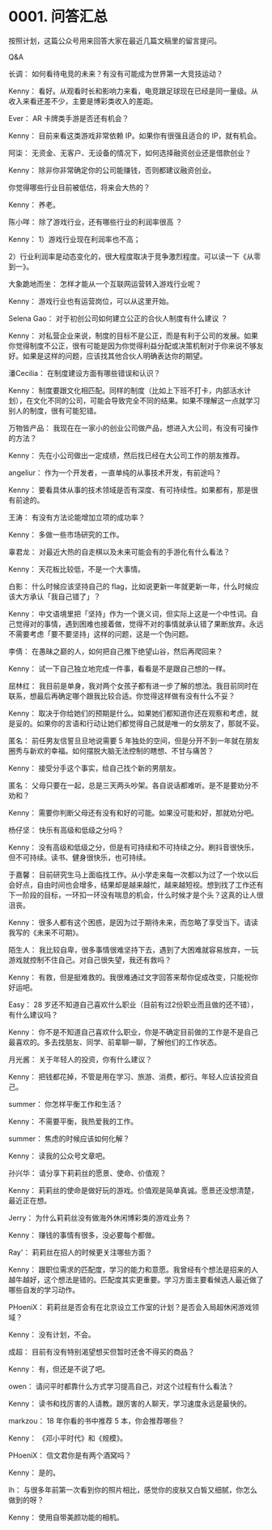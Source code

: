 # 0001. 问答汇总
按照计划，这篇公众号用来回答大家在最近几篇文稿里的留言提问。

Q&A

长调：
如何看待电竞的未来？有没有可能成为世界第一大竞技运动？

Kenny：
看好。从观看时长和影响力来看，电竞跟足球现在已经是同一量级。从收入来看还差不少，主要是博彩类收入的差距。

Ever：
AR 卡牌类手游是否还有机会？

Kenny：
目前来看这类游戏非常依赖 IP。如果你有很强且适合的 IP，就有机会。

阿柒：
无资金、无客户、无设备的情况下，如何选择融资创业还是借款创业？

Kenny：
除非你非常确定你的公司能赚钱，否则都建议融资创业。

你觉得哪些行业目前被低估，将来会大热的？

Kenny：
养老。

陈小咩：
除了游戏行业，还有哪些行业的利润率很高 ？

Kenny：
1）游戏行业现在利润率也不高；

2）行业利润率是动态变化的，很大程度取决于竞争激烈程度。可以读一下《从零到一》。

大象跪地而坐：
怎样才能从一个互联网运营转入游戏行业呢？

Kenny：
游戏行业也有运营岗位，可以从这里开始。

Selena Gao：
对于初创公司如何建立公正的合伙人制度有什么建议 ？

Kenny：
对私营企业来说，制度的目标不是公正，而是有利于公司的发展。如果你觉得制度不公正，很有可能是因为你觉得利益分配或决策机制对于你来说不够友好。如果是这样的问题，应该找其他合伙人明确表达你的期望。

潘Cecilia：
在制度建设方面有哪些错误和认识？

Kenny：
制度要跟文化相匹配。同样的制度（比如上下班不打卡，内部活水计划），在文化不同的公司，可能会导致完全不同的结果。如果不理解这一点就学习别人的制度，很有可能犯错。

万物皆产品：
我现在在一家小的创业公司做产品，想进入大公司，有没有可操作的方法？

Kenny：
先在小公司做出一定成绩，然后找已经在大公司工作的朋友推荐。

angeliur：
作为一个开发者，一直单纯的从事技术开发，有前途吗？

Kenny：
要看具体从事的技术领域是否有深度、有可持续性。如果都有，那是很有前途的。

王涛：
有没有方法论能增加立项的成功率？

Kenny：
多做一些市场研究的工作。

辜君龙：
对最近大热的自走棋以及未来可能会有的手游化有什么看法？

Kenny：
天花板比较低，不是一个大事情。

白影：
什么时候应该坚持自己的 flag，比如说更新一年就更新一年，什么时候应该大方承认「我自己错了」？

Kenny：
中文语境里把「坚持」作为一个褒义词，但实际上这是一个中性词。自己觉得对的事情，遇到困难也接着做，觉得不对的事情就承认错了果断放弃。永远不需要考虑「要不要坚持」这样的问题，这是一个伪问题。


李倩：
在愚昧之巅的人，如何把自己推下绝望山谷，然后再爬回来？

Kenny：
试一下自己独立地完成一件事，看看是不是跟自己想的一样。


屈林红：
我目前是单身，我对两个女孩子都有进一步了解的想法。我目前同时在联系，想最后再确定哪个跟我比较合适。你觉得这样做有没有什么不妥？

Kenny：
取决于你给她们的预期是什么。如果她们都知道你还在观察和考虑，就是妥的。如果你的言语和行动让她们都觉得自己就是唯一的女朋友了，那就不妥。

匿名：
前任男友信誓旦旦地说需要 5 年独处的空间，但是分开不到一年就在朋友圈秀与新欢的幸福。如何摆脱大脑无法控制的瞎想、不甘与痛苦？

Kenny：
接受分手这个事实，给自己找个新的男朋友。

匿名：
父母只要在一起，总是三天两头吵架。各自说话都难听。是不是要劝分不劝和？

Kenny：
需要你判断父母还有没有和好的可能。如果没可能和好，那就劝分吧。

杨仔坚：
快乐有高级和低级之分吗？

Kenny：
没有高级和低级之分，但是有可持续和不可持续之分。刷抖音很快乐，但不可持续。读书、健身很快乐，也可持续。

于嘉馨：
目前研究生马上面临找工作。从小学走来每一次都以为过了一个坎以后会好点，自由时间也会增多，结果却是越来越忙，越来越短视。想到找了工作还有下一阶段的目标，一环扣一环没有喘息的机会，什么时候才是个头？这真的让人很沮丧。

Kenny：
很多人都有这个困惑，是因为过于期待未来，而忽略了享受当下。请读我写的《未来不可期》。

陌生人：
我比较自卑，很多事情很难坚持下去，遇到了大困难就容易放弃，一玩游戏就控制不住自己。对自己很失望，我还有救吗？

Kenny：
有救，但是挺难救的。我很难通过文字回答来帮你促成改变，只能祝你好运吧。

Easy：
28 岁还不知道自己喜欢什么职业（目前有过2份职业而且做的还不错），有什么建议吗？

Kenny：
你不是不知道自己喜欢什么职业，你是不确定目前做的工作是不是自己最喜欢的。多去找朋友、同学、前辈聊一聊，了解他们的工作状态。

月光酱：
关于年轻人的投资，你有什么建议？

Kenny：
把钱都花掉，不管是用在学习、旅游、消费，都行。年轻人应该投资自己。

summer：
你怎样平衡工作和生活？

Kenny：
不需要平衡，我热爱我的工作。

summer：
焦虑的时候应该如何化解？

Kenny：
读我的公众号文章吧。

孙兴华：
请分享下莉莉丝的愿景、使命、价值观？

Kenny：
莉莉丝的使命是做好玩的游戏。价值观是简单真诚。愿景还没想清楚，最近正在想。

Jerry：
为什么莉莉丝没有做海外休闲博彩类的游戏业务？

Kenny：
赚钱的事情有很多，没必要每个都做。

Ray'：
莉莉丝在招人的时候更关注哪些方面？

Kenny：
跟职位需求的匹配度，学习的能力和意愿。我曾经有个想法是招来的人越牛越好，这个想法是错的。匹配度其实更重要。学习方面主要看候选人最近做了哪些自发的学习动作。

PHoeniX：
莉莉丝是否会有在北京设立工作室的计划？是否会入局超休闲游戏领域？

Kenny：
没有计划，不会。

成超：
目前有没有特别渴望想买但暂时还舍不得买的商品？

Kenny：
有，但还是不说了吧。

owen：
请问平时都靠什么方式学习提高自己，对这个过程有什么看法？

Kenny：
读书和找厉害的人请教。跟厉害的人聊天，学习速度永远是最快的。

markzou：
18 年你看的书中推荐 5 本，你会推荐哪些？

Kenny：
《邓小平时代》和《规模》。

PHoeniX：
信文君你是有两个酒窝吗？

Kenny：
是的。

lh：
与很多年前第一次看到你的照片相比，感觉你的皮肤又白皙又细腻，你怎么做到的呀？

Kenny：
使用自带美颜功能的相机。

